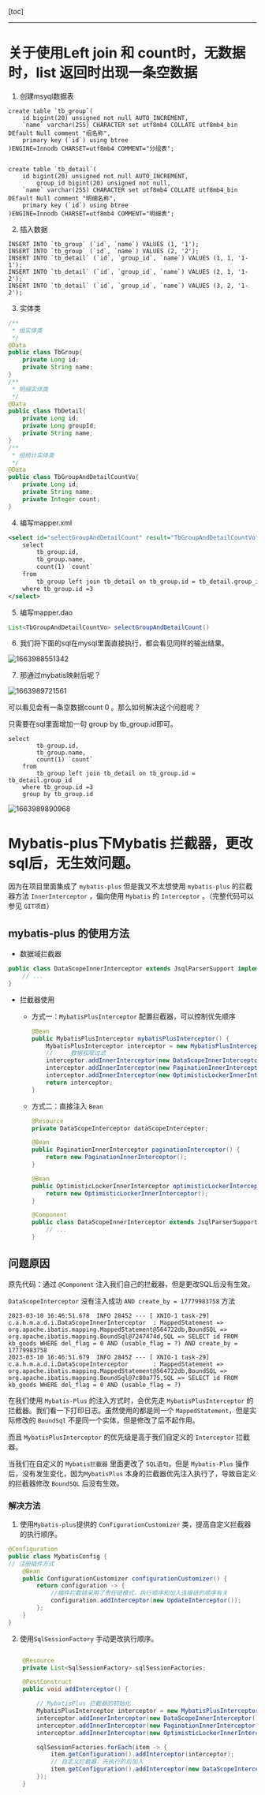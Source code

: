 [toc]



---



# 关于使用Left join 和 count时，无数据时，list 返回时出现一条空数据

1. 创建msyql数据表

```mysql
create table `tb_group`(
    id bigint(20) unsigned not null AUTO_INCREMENT,
    `name` varchar(255) CHARACTER set utf8mb4 COLLATE utf8mb4_bin DEfault Null comment "组名称",
    primary key (`id`) using btree
)ENGINE=Innodb CHARSET=utf8mb4 COMMENT="分组表";


create table `tb_detail`(
    id bigint(20) unsigned not null AUTO_INCREMENT,
		group_id bigint(20) unsigned not null,
    `name` varchar(255) CHARACTER set utf8mb4 COLLATE utf8mb4_bin DEfault Null comment "明细名称",
    primary key (`id`) using btree
)ENGINE=Innodb CHARSET=utf8mb4 COMMENT="明细表";
```

2. 插入数据

```mysql
INSERT INTO `tb_group` (`id`, `name`) VALUES (1, '1');
INSERT INTO `tb_group` (`id`, `name`) VALUES (2, '2');
INSERT INTO `tb_detail` (`id`, `group_id`, `name`) VALUES (1, 1, '1-1');
INSERT INTO `tb_detail` (`id`, `group_id`, `name`) VALUES (2, 1, '1-2');
INSERT INTO `tb_detail` (`id`, `group_id`, `name`) VALUES (3, 2, '1-2');
```

3. 实体类

```java
/**
 * 组实体类
 */
@Data
public class TbGroup{
    private Long id;
    private String name;
}
/**
 * 明细实体类
 */
@Data
public class TbDetail{
    private Long id;
    private Long groupId;
    private String name;
}
/**
 * 组统计实体类
 */
@Data
public class TbGroupAndDetailCountVo{
    private Long id;
    private String name;
    private Integer count;
}
```

4. 编写mapper.xml

```xml
<select id="selectGroupAndDetailCount" result="TbGroupAndDetailCountVo">
	select 
    	tb_group.id,
    	tb_group.name,
    	count(1) `count`
    from 
    	tb_group left join tb_detail on tb_group.id = tb_detail.group_id
    where tb_group.id =3 
</select>
```

5. 编写mapper.dao

```java
List<TbGroupAndDetailCountVo> selectGroupAndDetailCount()
```

6. 我们将下面的sql在mysql里面直接执行，都会看见同样的输出结果。

![1663988551342](踩坑记录.assets/1663988551342.png)

7. 那通过mybatis映射后呢？

![1663989721561](踩坑记录.assets/1663989721561.png)

可以看见会有一条空数据count 0 。那么如何解决这个问题呢？

只需要在sql里面增加一句 group by tb_group.id即可。

```mysql
select 
    	tb_group.id,
    	tb_group.name,
    	count(1) `count`
    from 
    	tb_group left join tb_detail on tb_group.id = tb_detail.group_id
    where tb_group.id =3 
    group by tb_group.id
```

![1663989890968](踩坑记录.assets/1663989890968.png)

# Mybatis-plus下Mybatis 拦截器，更改sql后，无生效问题。

因为在项目里面集成了 `mybatis-plus` 但是我又不太想使用 `mybatis-plus` 的拦截器方法 `InnerInterceptor` ，偏向使用 `Mybatis` 的 `Interceptor` 。（完整代码可以参见 `GIT项目`）

## mybatis-plus 的使用方法

- 数据域拦截器

```JAVA
public class DataScopeInnerInterceptor extends JsqlParserSupport implements InnerInterceptor {
    // ...
}
```

- 拦截器使用

  - 方式一：`MybatisPlusInterceptor` 配置拦截器，可以控制优先顺序

    ```java
    @Bean
    public MybatisPlusInterceptor mybatisPlusInterceptor() {
        MybatisPlusInterceptor interceptor = new MybatisPlusInterceptor();
        //     数据权限过滤
        interceptor.addInnerInterceptor(new DataScopeInnerInterceptor());
        interceptor.addInnerInterceptor(new PaginationInnerInterceptor());
        interceptor.addInnerInterceptor(new OptimisticLockerInnerInterceptor());
        return interceptor;
    }
    ```

  - 方式二：直接注入 `Bean`

    ```java
    @Resource
    private DataScopeInterceptor dataScopeInterceptor;
    
    @Bean
    public PaginationInnerInterceptor paginationInterceptor() {
        return new PaginationInnerInterceptor();
    }
    
    @Bean
    public OptimisticLockerInnerInterceptor optimisticLockerInterceptor() {
        return new OptimisticLockerInnerInterceptor();
    }
    
    @Component
    public class DataScopeInnerInterceptor extends JsqlParserSupport implements InnerInterceptor {
        // ...
    }
    ```



## 问题原因

原先代码：通过 `@Component` 注入我们自己的拦截器，但是更改SQL后没有生效。

`DataScopeInterceptor` 没有注入成功 `AND create_by = 17779983758` 方法

```shell
2023-03-10 16:46:51.678  INFO 28452 --- [ XNIO-1 task-29] c.a.h.m.a.d.i.DataScopeInnerInterceptor  : MappedStatement => org.apache.ibatis.mapping.MappedStatement@564722db,BoundSQL => org.apache.ibatis.mapping.BoundSql@7247474d,SQL => SELECT id FROM kb_goods WHERE del_flag = 0 AND (usable_flag = ?) AND create_by = 17779983758
2023-03-10 16:46:51.679  INFO 28452 --- [ XNIO-1 task-29] c.a.h.m.a.d.i.DataScopeInterceptor       : MappedStatement => org.apache.ibatis.mapping.MappedStatement@564722db,BoundSQL => org.apache.ibatis.mapping.BoundSql@7c80a775,SQL => SELECT id FROM kb_goods WHERE del_flag = 0 AND (usable_flag = ?)
```

在我们使用 `Mybatis-Plus` 的注入方式时，会优先走 `MybatisPlusInterceptor` 的拦截器。我们看一下打印日志。虽然使用的都是同一个 `MappedStatement`，但是实际修改的 `BoundSql`  不是同一个实体，但是修改了后不起作用。

而且 `MybatisPlusInterceptor` 的优先级是高于我们自定义的 `Interceptor` 拦截器。

当我们在自定义的 `Mybatis拦截器` 里面更改了 `SQL语句`。但是 `Mybatis-Plus` 操作后，没有发生变化，因为`MybatisPlus` 本身的拦截器优先注入执行了，导致自定义的拦截器修改 `BoundSQL` 后没有生效。

### 解决方法

1. 使用`Mybatis-plus`提供的 `ConfigurationCustomizer`  类，提高自定义拦截器的执行顺序。

```java
@Configuration
public class MybatisConfig {
// 注册插件方式
    @Bean
    public ConfigurationCustomizer configurationCustomizer() {
        return configuration -> {
            //插件拦截链采用了责任链模式，执行顺序和加入连接链的顺序有关
            configuration.addInterceptor(new UpdateInterceptor());
        };
    }
}
```

2. 使用`SqlSessionFactory` 手动更改执行顺序。

```java

    @Resource
    private List<SqlSessionFactory> sqlSessionFactories;

    @PostConstruct
    public void addInterceptor() {

		// MybatisPlus 拦截器的初始化
        MybatisPlusInterceptor interceptor = new MybatisPlusInterceptor();
        interceptor.addInnerInterceptor(new DataScopeInnerInterceptor());
        interceptor.addInnerInterceptor(new PaginationInnerInterceptor());
        interceptor.addInnerInterceptor(new OptimisticLockerInnerInterceptor());

        sqlSessionFactories.forEach(item -> {
            item.getConfiguration().addInterceptor(interceptor);
            // 自定义拦截器，先执行的后加入
            item.getConfiguration().addInterceptor(new DataScopeInterceptor());
        });
    }

```



